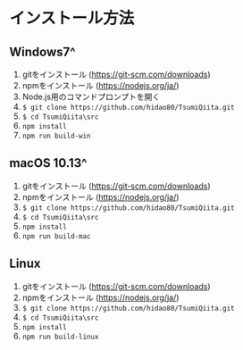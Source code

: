 # インストール方法

## Windows7^

1. gitをインストール (<https://git-scm.com/downloads>)
1. npmをインストール (<https://nodejs.org/ja/>)
2. Node.js用のコマンドプロンプトを開く
3. `$ git clone https://github.com/hidao80/TsumiQiita.git`
4. `$ cd TsumiQiita\src`
5. `npm install`
6. `npm run build-win`

## macOS 10.13^

1. gitをインストール (<https://git-scm.com/downloads>)
1. npmをインストール (<https://nodejs.org/ja/>)
3. `$ git clone https://github.com/hidao80/TsumiQiita.git`
4. `$ cd TsumiQiita\src`
5. `npm install`
6. `npm run build-mac`

## Linux

1. gitをインストール (<https://git-scm.com/downloads>)
1. npmをインストール (<https://nodejs.org/ja/>)
3. `$ git clone https://github.com/hidao80/TsumiQiita.git`
4. `$ cd TsumiQiita\src`
5. `npm install`
6. `npm run build-linux`
